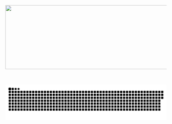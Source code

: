 

<p align="center">
  <img width="600" height="200" src="https://github-readme-stats.vercel.app/api?username=pragalvhasharma&show_icons=true&theme=vision-friendly-dark">



<div id="header" align="center">
  <img src="https://komarev.com/ghpvc/?username=pragalvhasharma&style=for-the-badge&color=orange" alt=""/>
</div>

<p align="center">
 <img width="1000" src="https://github.com/PragalvhaSharma/PragalvhaSharma/blob/main/Snake.svg" alt="snake"/>
</p>



